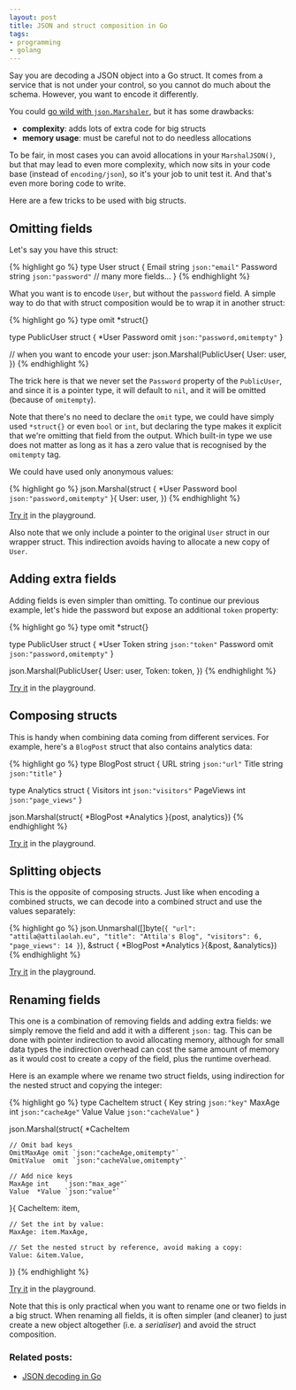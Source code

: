 ```yaml
---
layout: post
title: JSON and struct composition in Go
tags:
- programming
- golang
---
```


Say you are decoding a JSON object into a Go struct. It comes from a service
that is not under your control, so you cannot do much about the schema.
However, you want to encode it differently.

You could [go wild with `json.Marshaler`][1], but it has some drawbacks:

* **complexity**: adds lots of extra code for big structs
* **memory usage**: must be careful not to do needless allocations

[1]: /2013/11/29/json-decoding-in-go/#using-jsonmarshaler

To be fair, in most cases you can avoid allocations in your `MarshalJSON()`,
but that may lead to even more complexity, which now sits in your code base
(instead of `encoding/json`), so it's your job to unit test it. And that's even
more boring code to write.

Here are a few tricks to be used with big structs.

## Omitting fields

Let's say you have this struct:

{% highlight go %}
type User struct {
    Email    string `json:"email"`
    Password string `json:"password"`
    // many more fields…
}
{% endhighlight %}

What you want is to encode `User`, but without the `password` field. A simple
way to do that with struct composition would be to wrap it in another struct:

{% highlight go %}
type omit *struct{}

type PublicUser struct {
    *User
    Password omit `json:"password,omitempty"`
}

// when you want to encode your user:
json.Marshal(PublicUser{
    User: user,
})
{% endhighlight %}

The trick here is that we never set the `Password` property of the
`PublicUser`, and since it is a pointer type, it will default to `nil`, and it
will be omitted (because of `omitempty`).

Note that there's no need to declare the `omit` type, we could have simply used
`*struct{}` or even `bool` or `int`, but declaring the type makes it explicit
that we're omitting that field from the output. Which built-in type we use does
not matter as long as it has a zero value that is recognised by the `omitempty`
tag.

We could have used only anonymous values:

{% highlight go %}
json.Marshal(struct {
    *User
    Password bool `json:"password,omitempty"`
}{
    User: user,
})
{% endhighlight %}

[Try it][2] in the playground.

[2]: //play.golang.org/p/aED6MyYDaJ

Also note that we only include a pointer to the original `User` struct in our
wrapper struct. This indirection avoids having to allocate a new copy of
`User`.

## Adding extra fields

Adding fields is even simpler than omitting. To continue our previous example,
let's hide the password but expose an additional `token` property:

{% highlight go %}
type omit *struct{}

type PublicUser struct {
    *User
    Token    string `json:"token"`
    Password omit   `json:"password,omitempty"`
}

json.Marshal(PublicUser{
    User:  user,
    Token: token,
})
{% endhighlight %}

[Try it][3] in the playground.

[3]: //play.golang.org/p/ckNtE6FhOt

## Composing structs

This is handy when combining data coming from different services. For example,
here's a `BlogPost` struct that also contains analytics data:

{% highlight go %}
type BlogPost struct {
    URL   string `json:"url"`
    Title string `json:"title"`
}

type Analytics struct {
    Visitors  int `json:"visitors"`
    PageViews int `json:"page_views"`
}

json.Marshal(struct{
    *BlogPost
    *Analytics
}{post, analytics})
{% endhighlight %}

[Try it][4] in the playground.

[4]: //play.golang.org/p/vhE_JJUnsB

## Splitting objects

This is the opposite of composing structs. Just like when encoding a combined
structs, we can decode into a combined struct and use the values separately:

{% highlight go %}
json.Unmarshal([]byte(`{
  "url": "attila@attilaolah.eu",
  "title": "Attila's Blog",
  "visitors": 6,
  "page_views": 14
}`), &struct {
  *BlogPost
  *Analytics
}{&post, &analytics})
{% endhighlight %}

[Try it][5] in the playground.

[5]: //play.golang.org/p/A3Fv9WW9A5


## Renaming fields

This one is a combination of removing fields and adding extra fields: we simply
remove the field and add it with a different `json:` tag. This can be done with
pointer indirection to avoid allocating memory, although for small data types
the indirection overhead can cost the same amount of memory as it would cost to
create a copy of the field, plus the runtime overhead. 

Here is an example where we rename two struct fields, using indirection for the
nested struct and copying the integer:

{% highlight go %}
type CacheItem struct {
    Key    string `json:"key"`
    MaxAge int    `json:"cacheAge"`
    Value  Value  `json:"cacheValue"`
}

json.Marshal(struct{
    *CacheItem

    // Omit bad keys
    OmitMaxAge omit `json:"cacheAge,omitempty"`
    OmitValue  omit `json:"cacheValue,omitempty"`

    // Add nice keys
    MaxAge int    `json:"max_age"`
    Value  *Value `json:"value"`
}{
    CacheItem: item,

    // Set the int by value:
    MaxAge: item.MaxAge,

    // Set the nested struct by reference, avoid making a copy:
    Value: &item.Value,
})
{% endhighlight %}

[Try it][6] in the playground.

[6]: //play.golang.org/p/GWKO7u53WL

Note that this is only practical when you want to rename one or two fields in a
big struct. When renaming all fields, it is often simpler (and cleaner) to just
create a new object altogether (i.e. a *serialiser*) and avoid the struct
composition.

### Related posts:

* [JSON decoding in Go][7]

[7]: /2013/11/29/json-decoding-in-go/
